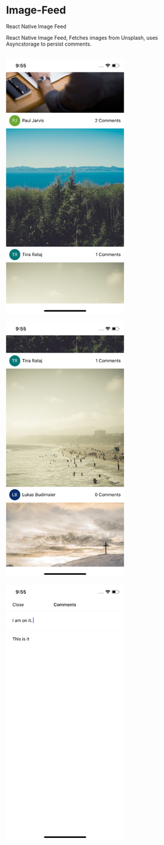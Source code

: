 # Image-Feed
React Native Image Feed

React Native Image Feed, Fetches images from Unsplash, uses Asyncstorage to persist comments. 


<br>
<img height="700" src="https://github.com/OdongoWaga/Image-Feed/blob/master/assets/Simulator%20Screen%20Shot%20-%20iPhone%20X%20-%202019-07-10%20at%2009.55.24.png?raw=true" />
 <br>
 
 <br>
<img height="700" src="https://github.com/OdongoWaga/Image-Feed/blob/master/assets/Simulator%20Screen%20Shot%20-%20iPhone%20X%20-%202019-07-10%20at%2009.55.36.png?raw=true" />
 <br>
 
 
 <br>
<img height="700" src="https://github.com/OdongoWaga/Image-Feed/blob/master/assets/Simulator%20Screen%20Shot%20-%20iPhone%20X%20-%202019-07-10%20at%2009.55.54.png?raw=true" />
 <br>
 
 
